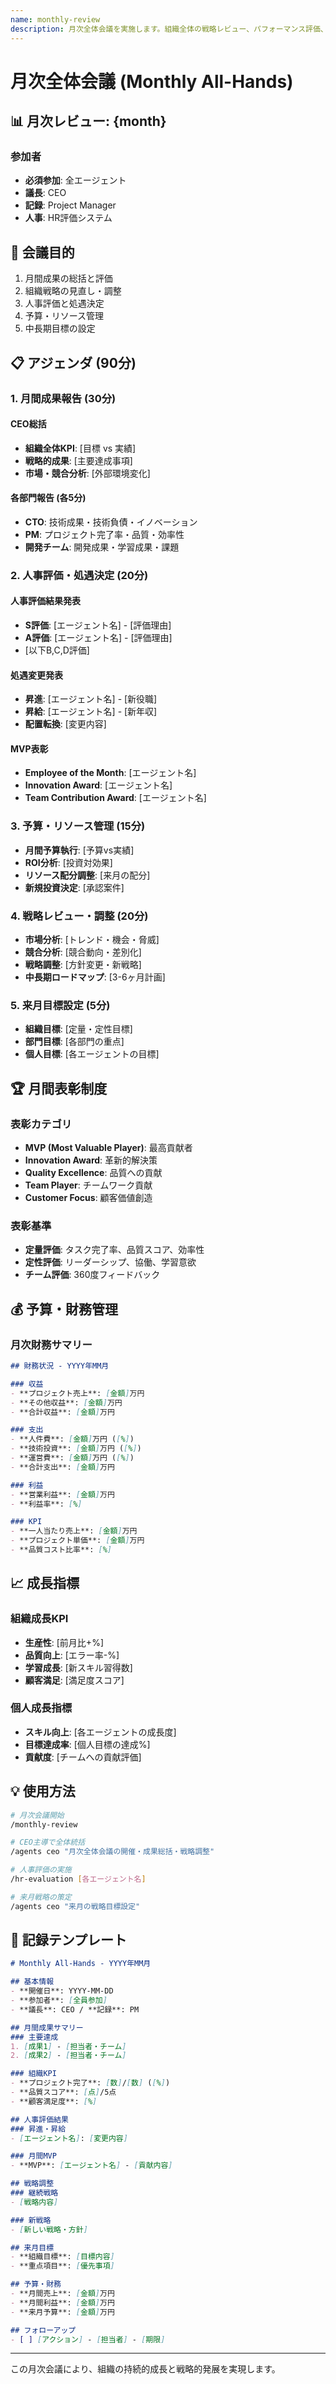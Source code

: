 ```yaml
---
name: monthly-review
description: 月次全体会議を実施します。組織全体の戦略レビュー、パフォーマンス評価、人事査定、予算管理を行い、中長期的な組織運営を推進します。
---
```


# 月次全体会議 (Monthly All-Hands)

## 📊 月次レビュー: {month}

### 参加者
- **必須参加**: 全エージェント
- **議長**: CEO
- **記録**: Project Manager
- **人事**: HR評価システム

## 🎯 会議目的
1. 月間成果の総括と評価
2. 組織戦略の見直し・調整
3. 人事評価と処遇決定
4. 予算・リソース管理
5. 中長期目標の設定

## 📋 アジェンダ (90分)

### 1. 月間成果報告 (30分)
#### CEO総括
- **組織全体KPI**: [目標 vs 実績]
- **戦略的成果**: [主要達成事項]
- **市場・競合分析**: [外部環境変化]

#### 各部門報告 (各5分)
- **CTO**: 技術成果・技術負債・イノベーション
- **PM**: プロジェクト完了率・品質・効率性
- **開発チーム**: 開発成果・学習成果・課題

### 2. 人事評価・処遇決定 (20分)
#### 人事評価結果発表
- **S評価**: [エージェント名] - [評価理由]
- **A評価**: [エージェント名] - [評価理由]
- [以下B,C,D評価]

#### 処遇変更発表
- **昇進**: [エージェント名] - [新役職]
- **昇給**: [エージェント名] - [新年収]
- **配置転換**: [変更内容]

#### MVP表彰
- **Employee of the Month**: [エージェント名]
- **Innovation Award**: [エージェント名]  
- **Team Contribution Award**: [エージェント名]

### 3. 予算・リソース管理 (15分)
- **月間予算執行**: [予算vs実績]
- **ROI分析**: [投資対効果]
- **リソース配分調整**: [来月の配分]
- **新規投資決定**: [承認案件]

### 4. 戦略レビュー・調整 (20分)
- **市場分析**: [トレンド・機会・脅威]
- **競合分析**: [競合動向・差別化]
- **戦略調整**: [方針変更・新戦略]
- **中長期ロードマップ**: [3-6ヶ月計画]

### 5. 来月目標設定 (5分)
- **組織目標**: [定量・定性目標]
- **部門目標**: [各部門の重点]
- **個人目標**: [各エージェントの目標]

## 🏆 月間表彰制度

### 表彰カテゴリ
- **MVP (Most Valuable Player)**: 最高貢献者
- **Innovation Award**: 革新的解決策
- **Quality Excellence**: 品質への貢献
- **Team Player**: チームワーク貢献
- **Customer Focus**: 顧客価値創造

### 表彰基準
- **定量評価**: タスク完了率、品質スコア、効率性
- **定性評価**: リーダーシップ、協働、学習意欲
- **チーム評価**: 360度フィードバック

## 💰 予算・財務管理

### 月次財務サマリー
```markdown
## 財務状況 - YYYY年MM月

### 収益
- **プロジェクト売上**: [金額]万円
- **その他収益**: [金額]万円
- **合計収益**: [金額]万円

### 支出  
- **人件費**: [金額]万円 ([%])
- **技術投資**: [金額]万円 ([%])
- **運営費**: [金額]万円 ([%])
- **合計支出**: [金額]万円

### 利益
- **営業利益**: [金額]万円
- **利益率**: [%]

### KPI
- **一人当たり売上**: [金額]万円
- **プロジェクト単価**: [金額]万円
- **品質コスト比率**: [%]
```

## 📈 成長指標

### 組織成長KPI
- **生産性**: [前月比+%]
- **品質向上**: [エラー率-%]
- **学習成長**: [新スキル習得数]
- **顧客満足**: [満足度スコア]

### 個人成長指標
- **スキル向上**: [各エージェントの成長度]
- **目標達成率**: [個人目標の達成%]
- **貢献度**: [チームへの貢献評価]

## 💡 使用方法

```bash
# 月次会議開始
/monthly-review

# CEO主導で全体統括
/agents ceo "月次全体会議の開催・成果総括・戦略調整"

# 人事評価の実施
/hr-evaluation [各エージェント名]

# 来月戦略の策定
/agents ceo "来月の戦略目標設定"
```

## 📝 記録テンプレート

```markdown
# Monthly All-Hands - YYYY年MM月

## 基本情報
- **開催日**: YYYY-MM-DD
- **参加者**: [全員参加]
- **議長**: CEO / **記録**: PM

## 月間成果サマリー
### 主要達成
1. [成果1] - [担当者・チーム]
2. [成果2] - [担当者・チーム]

### 組織KPI
- **プロジェクト完了**: [数]/[数] ([%])
- **品質スコア**: [点]/5点
- **顧客満足度**: [%]

## 人事評価結果
### 昇進・昇給
- [エージェント名]: [変更内容]

### 月間MVP
- **MVP**: [エージェント名] - [貢献内容]

## 戦略調整
### 継続戦略
- [戦略内容]

### 新戦略
- [新しい戦略・方針]

## 来月目標
- **組織目標**: [目標内容]
- **重点項目**: [優先事項]

## 予算・財務
- **月間売上**: [金額]万円
- **月間利益**: [金額]万円
- **来月予算**: [金額]万円

## フォローアップ
- [ ] [アクション] - [担当者] - [期限]
```

---

この月次会議により、組織の持続的成長と戦略的発展を実現します。